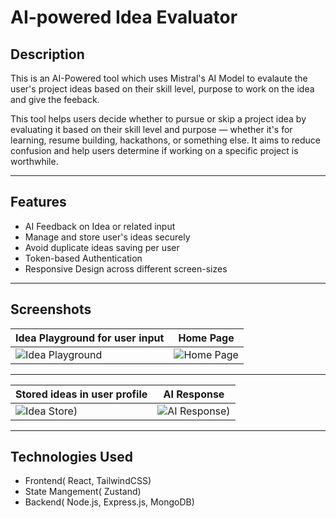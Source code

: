 # AI-powered Idea Evaluator  

## Description  
This is an AI-Powered tool which uses Mistral's AI Model to evalaute the user's project ideas based on their skill level, purpose to work on the idea and give the feeback.  

This tool helps users decide whether to pursue or skip a project idea by evaluating it based on their skill level and purpose — whether it's for learning, resume building, hackathons, or something else. It aims to reduce confusion and help users determine if working on a specific project is worthwhile.

---

## Features  
- AI Feedback on Idea or related input
- Manage and store user's ideas securely
- Avoid duplicate ideas saving per user 
- Token-based Authentication
- Responsive Design across different screen-sizes

---

## Screenshots


| Idea Playground for user input | Home Page |
|----------------|-----------------|
|![Idea Playground](https://github.com/user-attachments/assets/052cc079-8829-44b6-a816-e38227ba6cde) |![Home Page](https://github.com/user-attachments/assets/c9a8d02c-defd-4387-974e-5c73156fdf63)|

---

| Stored ideas in user profile | AI Response |
|----------------|-----------------|
|![Idea Store)](https://github.com/user-attachments/assets/881c0ab4-ccfc-4bdb-af19-e5def13a1fa4) |![AI Response)](https://github.com/user-attachments/assets/7b22cff9-c98b-406e-b777-35183d5f0c89)|

---


## Technologies Used
- Frontend( React, TailwindCSS)
- State Mangement( Zustand)
- Backend( Node.js, Express.js, MongoDB)



  
  
